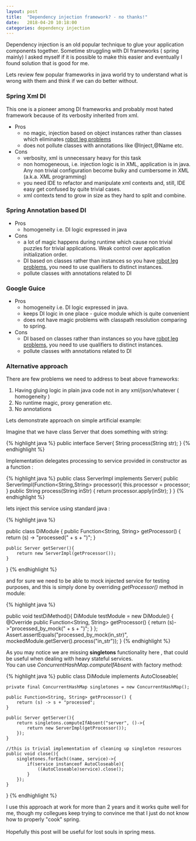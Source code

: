 ```yaml
---
layout: post
title:  "Dependency injection framework? - no thanks!"
date:   2018-04-20 10:18:00
categories: dependency injection
---
```


Dependency injection is an old popular technique to glue your application components together.
Sometime struggling with DI frameworks ( spring mainly) I asked myself if it is possible to make this easier and 
eventually I found solution that is good for me.

Lets review few popular frameworks in java world try to understand what is wrong with them and think if we can do better without.

### Spring Xml DI

This one is a pioneer among DI frameworks and probably most hated framework because of its verbosity inherited from xml.

-   Pros
    -   no magic, injection based on object instances rather than classes which eliminates [robot leg problems](https://github.com/google/guice/wiki/FrequentlyAskedQuestions)
    -   does not pollute classes with annotations like
        @Inject,@Name etc.
-   Cons
    - verbosity, xml is unnecessary heavy for this task
    - non homogeneous, i.e. injection logic is in XML, application is in java. Any non trivial configuration become bulky and cumbersome in XML (a.k.a. XML programming)
    - you need IDE to refactor and manipulate xml contexts and, still, IDE easy get confused by quite trivial cases.
    - xml contexts tend to grow in size as they hard to split and combine.

### Spring Annotation based DI

-   Pros
    -   homogeneity i.e. DI logic expressed in java
-   Cons
    -   a lot of magic happens during runtime which cause non trivial puzzles for trivial applications. Weak control over application initialization order.
    -   DI based on classes rather than instances so you have [robot leg problems](https://github.com/google/guice/wiki/FrequentlyAskedQuestions), you need to use qualifiers to distinct instances.
    -   pollute classes with annotations related to DI

### Google Guice
-   Pros
    -   homogeneity i.e. DI logic expressed in java.
    -   keeps DI logic in one place - guice module which is quite convenient 
    -   does not have magic problems with classpath resolution comparing to spring.
-   Cons
    -   DI based on classes rather than instances so you have [robot leg problems](https://github.com/google/guice/wiki/FrequentlyAskedQuestions), you need to use qualifiers to distinct instances.
    -   pollute classes with annotations related to DI

### Alternative approach

There are few problems we need to address to beat above frameworks:

1. Having gluing logic in plain java code not in any xml/json/whatever ( homogeneity  )
2. No runtime magic, proxy generation etc.
3. No annotations

Lets demonstrate approach on simple artificial example:

Imagine that we have class Server that does something with string:

{% highlight java %}
public interface Server{
    String process(String str);
}
{% endhighlight %}

Implementation delegates processing to service provided in constructor as a function :

{% highlight java %}
public class ServerImpl implements Server{
    public ServerImpl(Function<String,String> processor){
        this.processor = processor;
    }
    public String process(String inStr) {
        return processor.apply(inStr);
    }
}
{% endhighlight %}


lets inject this service using standard java :

{% highlight java %}

public class DiModule {
    public Function<String, String> getProcessor() {
        return (s) -> "processed(" + s + ")";
    }

    public Server getServer(){
        return new ServerImpl(getProcessor());
    }
}
{% endhighlight %}

and for sure we need to be able to mock injected service for testing purposes, and this is simply done by 
overriding *getProcessor()* method in module:

{% highlight java %}

public void testDiMethod(){
    DiModule testModule = new DiModule() {
        @Override
        public Function<String, String> getProcessor() {
            return (s)->"processed_by_mock(" + s + ")";
        }
    };
    Assert.assertEquals("processed_by_mock(in_str)",
        mockedModule.getServer().process("in_str"));
}
{% endhighlight %}


As you may notice we are missing **singletons** functionality here , that could be useful when dealing with heavy stateful services.<br/>You can use *ConcurrentHashMap.computeIfAbsent* with factory method: 

{% highlight java %}
public class DiModule implements AutoCloseable{

    private final ConcurrentHashMap singletones = new ConcurrentHashMap();

    public Function<String, String> getProcessor() {
        return (s) -> s + "processed";
    }

    public Server getServer(){
        return singletons.computeIfAbsent("server", ()->{
            return new ServerImpl(getProcessor());
        });
    }

    //this is trivial implementation of cleaning up singleton resources
    public void close(){
        singletones.forEach((name, service)->{
            if(service instanceof AutoCloseable){
                ((AutoCloseable)service).close();
            }
        });
    }
}
{% endhighlight %}

I use this approach at work for more than 2 years and it works quite well for me, though my collegues keep trying to convince me that I just do not know how to properly "cook" spring.  
<br/> Hopefully this post will be useful for lost souls in spring mess.